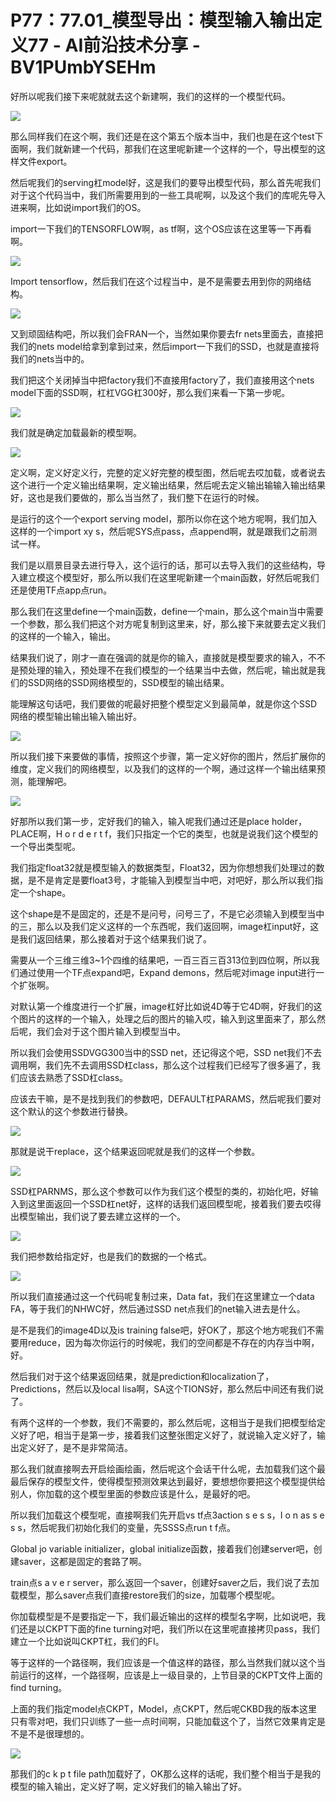# P77：77.01_模型导出：模型输入输出定义77 - AI前沿技术分享 - BV1PUmbYSEHm

好所以呢我们接下来呢就就去这个新建啊，我们的这样的一个模型代码。

![](img/06bf82c0d05f4b0161fcb77db244560a_1.png)

那么同样我们在这个啊，我们还是在这个第五个版本当中，我们也是在这个test下面啊，我们就新建一个代码，那我们在这里呢新建一个这样的一个，导出模型的这样文件export。

然后呢我们的serving杠model好，这是我们的要导出模型代码，那么首先呢我们对于这个代码当中，我们所需要用到的一些工具呢啊，以及这个我们的库呢先导入进来啊，比如说import我们的OS。

import一下我们的TENSORFLOW啊，as tf啊，这个OS应该在这里等一下再看啊。

![](img/06bf82c0d05f4b0161fcb77db244560a_3.png)

Import tensorflow，然后我们在这个过程当中，是不是需要去用到你的网络结构。

![](img/06bf82c0d05f4b0161fcb77db244560a_5.png)

又到顽固结构吧，所以我们会FRAN一个，当然如果你要去fr nets里面去，直接把我们的nets model给拿到拿到过来，然后import一下我们的SSD，也就是直接将我们的nets当中的。

我们把这个关闭掉当中把factory我们不直接用factory了，我们直接用这个nets model下面的SSD啊，杠杠VGG杠300好，那么我们来看一下第一步呢。



![](img/06bf82c0d05f4b0161fcb77db244560a_7.png)

我们就是确定加载最新的模型啊。

![](img/06bf82c0d05f4b0161fcb77db244560a_9.png)

定义啊，定义好定义行，完整的定义好完整的模型图，然后呢去哎加载，或者说去这个进行一个定义输出结果啊，定义输出结果，然后呢去定义输出输输入输出结果好，这也是我们要做的，那么当当然了，我们整下在运行的时候。

是运行的这个一个export serving model，那所以你在这个地方呢啊，我们加入这样的一个import xy s，然后呢SYS点pass，点append啊，就是跟我们之前测试一样。

我们是以扇景目录去进行导入，这个运行的话，那可以去导入我们的这些结构，导入建立模这个模型好，那么所以我们在这里呢新建一个main函数，好然后呢我们还是使用TF点app点run。

那么我们在这里define一个main函数，define一个main，那么这个main当中需要一个参数，那么我们把这个对方呢复制到这里来，好，那么接下来就要去定义我们的这样的一个输入，输出。

结果我们说了，刚才一直在强调的就是你的输入，直接就是模型要求的输入，不不是预处理的输入，预处理不在我们模型的一个结果当中去做，然后呢，输出就是我们的SSD网络的SSD网络模型的，SSD模型的输出结果。

能理解这句话吧，我们要做的呢最好把整个模型定义到最简单，就是你这个SSD网络的模型输出输出输入输出好。



![](img/06bf82c0d05f4b0161fcb77db244560a_11.png)

所以我们接下来要做的事情，按照这个步骤，第一定义好你的图片，然后扩展你的维度，定义我们的网络模型，以及我们的这样的一个啊，通过这样一个输出结果预测，能理解吧。



![](img/06bf82c0d05f4b0161fcb77db244560a_13.png)

好那所以我们第一步，定好我们的输入，输入呢我们通过还是place holder，PLACE啊，H o r d e r t f，我们只指定一个它的类型，也就是说我们这个模型的一个导出类型呢。

我们指定float32就是模型输入的数据类型，Float32，因为你想想我们处理过的数据，是不是肯定是要float3号，才能输入到模型当中吧，对吧好，那么所以我们指定一个shape。

这个shape是不是固定的，还是不是问号，问号三了，不是它必须输入到模型当中的三，那么以及我们定义这样的一个东西呢，我们返回啊，image杠input好，这是我们返回结果，那么接着对于这个结果我们说了。

需要从一个三维三维3~1个四维的结果吧，一百三百三百313位到四位啊，所以我们通过使用一个TF点expand吧，Expand demons，然后呢对image input进行一个扩张啊。

对默认第一个维度进行一个扩展，image杠好比如说4D等于它4D啊，好我们的这个图片的这样的一个输入，处理之后的图片的输入哎，输入到这里面来了，那么然后呢，我们会对于这个图片输入到模型当中。

所以我们会使用SSDVGG300当中的SSD net，还记得这个吧，SSD net我们不去调用啊，我们先不去调用SSD杠class，那么这个过程我们已经写了很多遍了，我们应该去熟悉了SSD杠class。

应该去干嘛，是不是找到我们的参数吧，DEFAULT杠PARAMS，然后呢我们要对这个默认的这个参数进行替换。



![](img/06bf82c0d05f4b0161fcb77db244560a_15.png)

那就是说干replace，这个结果返回呢就是我们的这样一个参数。

![](img/06bf82c0d05f4b0161fcb77db244560a_17.png)

SSD杠PARNMS，那么这个参数可以作为我们这个模型的类的，初始化吧，好输入到这里面返回一个SSD杠net好，这样的话我们返回模型呢，接着我们要去哎得出模型输出，我们说了要去建立这样的一个。



![](img/06bf82c0d05f4b0161fcb77db244560a_19.png)

我们把参数给指定好，也是我们的数据的一个格式。

![](img/06bf82c0d05f4b0161fcb77db244560a_21.png)

所以我们直接通过这一个代码呢复制过来，Data fat，我们在这里建立一个data FA，等于我们的NHWC好，然后通过SSD net点我们的net输入进去是什么。

是不是我们的image4D以及is training false吧，好OK了，那这个地方呢我们不需要用reduce，因为每次你运行的时候呢，我们的空间都是不存在的内存当中啊，好。

然后我们对于这个结果返回结果，就是prediction和localization了，Predictions，然后以及local lisa啊，SA这个TIONS好，那么然后中间还有我们说了。

有两个这样的一个参数，我们不需要的，那么然后呢，这相当于是我们把模型给定义好了吧，相当于是第一步，接着我们这整张图定义好了，就说输入定义好了，输出定义好了，是不是非常简洁。

那么我们就直接啊去开启绘画绘画，然后呢这个会话干什么呢，去加载我们这个最最后保存的模型文件，使得模型预测效果达到最好，要想想你要把这个模型提供给别人，你加载的这个模型里面的参数应该是什么，是最好的吧。

所以我们加载这个模型呢，直接啊我们先开启vs tf点3action s e s s，I o n as s e s s，然后呢我们初始化我们的变量，先SSSS点run t f点。

Global jo variable initializer，global initialize函数，接着我们创建server吧，创建saver，这都是固定的套路了啊。

train点s a v e r server，那么返回一个saver，创建好saver之后，我们说了去加载模型，那么saver点我们直接restore我们的size，加载哪个模型呢。

你加载模型是不是要指定一下，我们最近输出的这样的模型名字啊，比如说吧，我们还是以CKPT下面的fine turning对吧，我们所以在这里呢直接拷贝pass，我们建立一个比如说叫CKPT杠，我们的FI。

等于这样的一个路径啊，我们应该是一个值这样的路径，那么当然我们就以这个当前运行的这样，一个路径啊，应该是上一级目录的，上节目录的CKPT文件上面的find turning。

上面的我们指定model点CKPT，Model，点CKPT，然后呢CKBD我的版本这里只有零对吧，我们只训练了一些一点时间啊，只能加载这个了，当然它效果肯定是不是不是很理想的。



![](img/06bf82c0d05f4b0161fcb77db244560a_23.png)

那我们的c k p t file path加载好了，OK那么这样的话呢，我们整个相当于是我的模型的输入输出，定义好了啊，定义好我们的输入输出了好。

